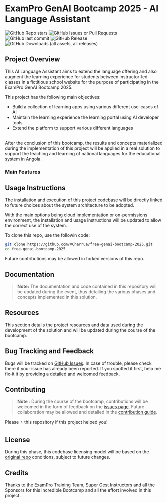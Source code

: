 <!-- free-genai-bootcamp-2025 -->
# ExamPro GenAI Bootcamp 2025 - AI Language Assistant

![GitHub Repo stars](https://img.shields.io/github/stars/VCharrua/free-genai-bootcamp-2025) 
![GitHub Issues or Pull Requests](https://img.shields.io/github/issues/VCharrua/free-genai-bootcamp-2025) 
![GitHub last commit](https://img.shields.io/github/last-commit/VCharrua/free-genai-bootcamp-2025) 
![GitHub Release](https://img.shields.io/github/v/release/VCharrua/free-genai-bootcamp-2025) 
![GitHub Downloads (all assets, all releases)](https://img.shields.io/github/downloads/VCharrua/free-genai-bootcamp-2025/total)


## Project Overview <!-- ✨ -->

This AI Language Assistant aims to extend the language offering and also augment the learning experience for students between instructor-led classes in a fictitious school website for the purpose of participating in the ExamPro GenAI Bootcamp 2025.

This project has the following main objectives:
- Build a collection of learning apps using various different use-cases of AI
- Maintain the learning experience the learning portal using AI developer tools
- Extend the platform to support various different languages

<br />
After the conclusion of this bootcamp, the results and concepts materialized during the implementation of this project will be applied in a real solution to support the teaching and learning of national languages for the educational system in Angola.


### Main Features

## Usage Instructions <!-- 🚀 -->

The installation and execution of this project codebase will be directly linked to future choices about the system architecture to be adopted.

With the main options being cloud implementation or on-permissions environment, the installation and usage instructions will be updated to allow the correct use of the system.

To clone this repo, use the followin code:

```sh
git clone https://github.com/VCharrua/free-genai-bootcamp-2025.git
cd free-genai-bootcamp-2025
``` 

Future contributions may be allowed in forked versions of this repo.

## Documentation <!-- 📚 -->

> **Note:** The documentation and code contained in this repository will be updated during the event, thus detailing the various phases and concepts implemented in this solution.



## Resources 

This section details the project resources and data used during the development of the solution and will be updated during the course of the bootcamp.

## Bug Tracking and Feedback

Bugs will be tracked on [GitHub Issues](https://github.com/VCharrua/free-genai-bootcamp-2025/issues). In case of trouble, please check there if your issue has already been reported. If you spotted it first, help me fix-it it by providing a detailed and welcomed feedback.


## Contributing <!-- 🤝 -->

> **Note** : During the course of the bootcamp, contributions will be welcomed in the form of feedback on the [issues page](https://github.com/VCharrua/free-genai-bootcamp-2025/issues). Future collaboration may be allowed and detailed in the [contribution guide](https://github.com/VCharrua/free-genai-bootcamp-2025/CONTRIBUTING.md).

Please ⭐️ this repository if this project helped you!

## License <!-- 📃 -->

During this phase, this codebase licensing model will be based on the [original repo](https://github.com/ExamProCo/free-genai-bootcamp-2025) conditions, subject to future changes. 

## Credits
Thanks to the [ExamPro](https://exampro.co/) Training Team, Super Gest Instructors and all the Sponsors for this incredible Bootcamp and all the effort involved in this project.


